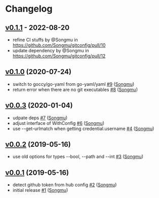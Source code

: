 # Changelog

## [v0.1.1](https://github.com/Songmu/gitconfig/compare/v0.1.0...v0.1.1) - 2022-08-20
- refine CI stuffs by @Songmu in https://github.com/Songmu/gitconfig/pull/10
- update dependency by @Songmu in https://github.com/Songmu/gitconfig/pull/12

## [v0.1.0](https://github.com/Songmu/gitconfig/compare/v0.0.3...v0.1.0) (2020-07-24)

* switch to goccy/go-yaml from go-yaml/yaml [#9](https://github.com/Songmu/gitconfig/pull/9) ([Songmu](https://github.com/Songmu))
* return error when there are no git executables [#8](https://github.com/Songmu/gitconfig/pull/8) ([Songmu](https://github.com/Songmu))

## [v0.0.3](https://github.com/Songmu/gitconfig/compare/v0.0.2...v0.0.3) (2020-01-04)

* udpate deps [#7](https://github.com/Songmu/gitconfig/pull/7) ([Songmu](https://github.com/Songmu))
* adjust interface of WithConfig [#6](https://github.com/Songmu/gitconfig/pull/6) ([Songmu](https://github.com/Songmu))
* use --get-urlmatch when getting credential.username [#4](https://github.com/Songmu/gitconfig/pull/4) ([Songmu](https://github.com/Songmu))

## [v0.0.2](https://github.com/Songmu/gitconfig/compare/v0.0.1...v0.0.2) (2019-05-16)

* use old options for types --bool, --path and --int [#3](https://github.com/Songmu/gitconfig/pull/3) ([Songmu](https://github.com/Songmu))

## [v0.0.1](https://github.com/Songmu/gitconfig/compare/4fa6fbe62487...v0.0.1) (2019-05-16)

* detect github token from hub config [#2](https://github.com/Songmu/gitconfig/pull/2) ([Songmu](https://github.com/Songmu))
* initial release [#1](https://github.com/Songmu/gitconfig/pull/1) ([Songmu](https://github.com/Songmu))

